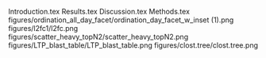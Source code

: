 Introduction.tex
Results.tex
Discussion.tex
Methods.tex
figures/ordination_all_day_facet/ordination_day_facet_w_inset (1).png
figures/l2fc1/l2fc.png
figures/scatter_heavy_topN2/scatter_heavy_topN2.png
figures/LTP_blast_table/LTP_blast_table.png
figures/clost.tree/clost.tree.png
